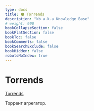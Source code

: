 ```yaml
---
type: docs
title: 🟠 Torrends
description: "kb a.k.a Knowledge Base"
# weight: 900
bookCollapseSection: false
bookFlatSection: false
bookToc: false
bookComments: false
bookSearchExclude: false
bookHidden: false
robotsNoIndex: true
---
```


# Torrends

[Torrends](https://torrends.to/?nt)

Торрент агрегатор.
